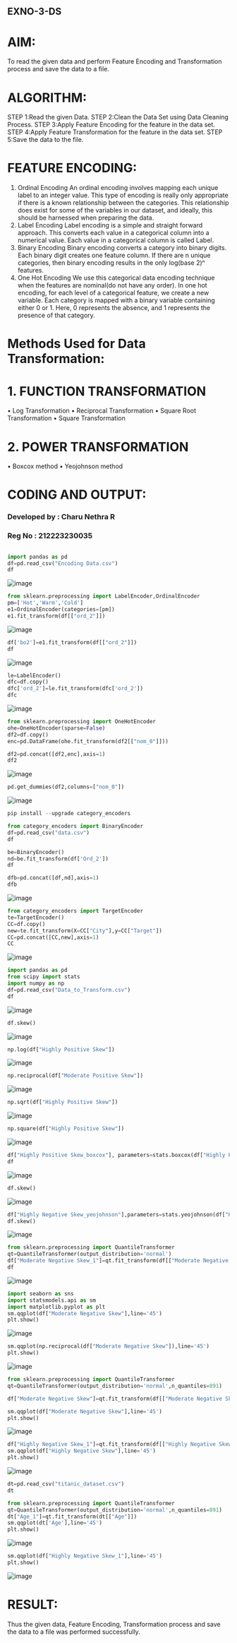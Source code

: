 ## EXNO-3-DS

# AIM:
To read the given data and perform Feature Encoding and Transformation process and save the data to a file.

# ALGORITHM:
STEP 1:Read the given Data.
STEP 2:Clean the Data Set using Data Cleaning Process.
STEP 3:Apply Feature Encoding for the feature in the data set.
STEP 4:Apply Feature Transformation for the feature in the data set.
STEP 5:Save the data to the file.

# FEATURE ENCODING:
1. Ordinal Encoding
An ordinal encoding involves mapping each unique label to an integer value. This type of encoding is really only appropriate if there is a known relationship between the categories. This relationship does exist for some of the variables in our dataset, and ideally, this should be harnessed when preparing the data.
2. Label Encoding
Label encoding is a simple and straight forward approach. This converts each value in a categorical column into a numerical value. Each value in a categorical column is called Label.
3. Binary Encoding
Binary encoding converts a category into binary digits. Each binary digit creates one feature column. If there are n unique categories, then binary encoding results in the only log(base 2)ⁿ features.
4. One Hot Encoding
We use this categorical data encoding technique when the features are nominal(do not have any order). In one hot encoding, for each level of a categorical feature, we create a new variable. Each category is mapped with a binary variable containing either 0 or 1. Here, 0 represents the absence, and 1 represents the presence of that category.

# Methods Used for Data Transformation:
  # 1. FUNCTION TRANSFORMATION
• Log Transformation
• Reciprocal Transformation
• Square Root Transformation
• Square Transformation
  # 2. POWER TRANSFORMATION
• Boxcox method
• Yeojohnson method

# CODING AND OUTPUT:
### Developed by : Charu Nethra R
### Reg No : 212223230035

```python

import pandas as pd
df=pd.read_csv("Encoding Data.csv")
df
```

![image](https://github.com/user-attachments/assets/431ebc73-1245-497f-8a64-bbe1b78a3cde)

```py
from sklearn.preprocessing import LabelEncoder,OrdinalEncoder
pm=['Hot','Warm','Cold']
e1=OrdinalEncoder(categories=[pm])
e1.fit_transform(df[["ord_2"]])
```

![image](https://github.com/user-attachments/assets/dcd693bb-0099-48c7-8f1a-e11fb5f51c9d)

```py
df['bo2']=e1.fit_transform(df[["ord_2"]])
df
```

![image](https://github.com/user-attachments/assets/6cd44f52-db1a-44d8-8ba9-6d4167141d30)

```py
le=LabelEncoder()
dfc=df.copy()
dfc['ord_2']=le.fit_transform(dfc['ord_2'])
dfc
```

![image](https://github.com/user-attachments/assets/3b6aab3c-24dc-4b5d-bb9b-4703180c7c09)

```py
from sklearn.preprocessing import OneHotEncoder
ohe=OneHotEncoder(sparse=False)
df2=df.copy()
enc=pd.DataFrame(ohe.fit_transform(df2[["nom_0"]]))
```


```py
df2=pd.concat([df2,enc],axis=1)
df2
```

![image](https://github.com/user-attachments/assets/50f48da9-be4c-4682-a1e3-005daab469bb)

```py
pd.get_dummies(df2,columns=["nom_0"])
```
![image](https://github.com/user-attachments/assets/6448c133-49ad-4e91-9831-dca1b63fd98a)

```py
pip install --upgrade category_encoders
```

```py
from category_encoders import BinaryEncoder
df=pd.read_csv("data.csv")
df
```

```py
be=BinaryEncoder()
nd=be.fit_transform(df['Ord_2'])
df
```

```py
dfb=pd.concat([df,nd],axis=1)
dfb
```

![image](https://github.com/user-attachments/assets/656e9bed-c4b2-4280-9e02-d86b442ce8b2)

```py
from category_encoders import TargetEncoder
te=TargetEncoder()
CC=df.copy()
new=te.fit_transform(X=CC["City"],y=CC["Target"])
CC=pd.concat([CC,new],axis=1)
CC
```

![image](https://github.com/user-attachments/assets/dcc2b833-5b36-4ffe-8012-315d2ed17853)

```py
import pandas as pd
from scipy import stats
import numpy as np
df=pd.read_csv("Data_to_Transform.csv")
df
```

![image](https://github.com/user-attachments/assets/976d55c5-6c96-44e0-b698-98cb59585c1f)


```py
df.skew()
```

![image](https://github.com/user-attachments/assets/c2f5d571-2879-4c23-b4bf-fa395e27ff29)

```py
np.log(df["Highly Positive Skew"])
```

![image](https://github.com/user-attachments/assets/80c3d75d-e78e-49c3-ac7b-27154c67d577)


```py
np.reciprocal(df["Moderate Positive Skew"])
```

![image](https://github.com/user-attachments/assets/70b435f8-b453-46f0-958a-d59f3ba433b5)

```py
np.sqrt(df["Highly Positive Skew"])
```

![image](https://github.com/user-attachments/assets/4af4fdc4-beea-488e-a309-30cdc1c0fbf5)

```py
np.square(df["Highly Positive Skew"])
```

![image](https://github.com/user-attachments/assets/fe11290e-82b7-4b48-9a0c-f96a3bee0415)

```py
df["Highly Positive Skew_boxcox"], parameters=stats.boxcox(df["Highly Positive Skew"])
df
```

![image](https://github.com/user-attachments/assets/b6eb87db-23e0-45eb-b5ff-5481595464bb)

```py
df.skew()
```

![image](https://github.com/user-attachments/assets/f93e8586-15f1-4817-9464-561c52c216f4)

```py
df["Highly Negative Skew_yeojohnson"],parameters=stats.yeojohnson(df["Highly Negative Skew"])
df.skew()
```

![image](https://github.com/user-attachments/assets/83018ce7-5462-4a81-a0dd-bf69fae1d538)

```py
from sklearn.preprocessing import QuantileTransformer
qt=QuantileTransformer(output_distribution='normal')
df["Moderate Negative Skew_1"]=qt.fit_transform(df[["Moderate Negative Skew"]])
df
```

![image](https://github.com/user-attachments/assets/2b814c3c-1e9f-44e3-9886-fca7361013b4)

```py
import seaborn as sns
import statsmodels.api as sm
import matplotlib.pyplot as plt
sm.qqplot(df["Moderate Negative Skew"],line='45')
plt.show()
```

![image](https://github.com/user-attachments/assets/bdc89f96-7245-4ebb-9ce2-dba7a5fed373)

```py
sm.qqplot(np.reciprocal(df["Moderate Negative Skew"]),line='45')
plt.show()
```

![image](https://github.com/user-attachments/assets/8b3fe249-b5f9-4736-ae08-727397c5abbd)

```py
from sklearn.preprocessing import QuantileTransformer
qt=QuantileTransformer(output_distribution='normal',n_quantiles=891)

df["Moderate Negative Skew"]=qt.fit_transform(df[["Moderate Negative Skew"]])

sm.qqplot(df["Moderate Negative Skew"],line='45')
plt.show()
```

![image](https://github.com/user-attachments/assets/303d05e5-8782-474a-8d23-cb97b5b8e5c6)

```py
df["Highly Negative Skew_1"]=qt.fit_transform(df[["Highly Negative Skew"]])
sm.qqplot(df["Highly Negative Skew"],line='45')
plt.show()
```

![image](https://github.com/user-attachments/assets/d5fb8240-0086-482f-ba24-cebc8825afa9)

```py
dt=pd.read_csv("titanic_dataset.csv")
dt
```

```py
from sklearn.preprocessing import QuantileTransformer
qt=QuantileTransformer(output_distribution='normal',n_quantiles=891)
dt["Age_1"]=qt.fit_transform(dt[["Age"]])
sm.qqplot(dt['Age'],line='45') 
plt.show()
```

![image](https://github.com/user-attachments/assets/c53969a5-0a03-4429-a537-c30de337d2f8)

```py
sm.qqplot(df["Highly Negative Skew_1"],line='45')
plt.show()
```

![image](https://github.com/user-attachments/assets/250afcf9-9617-4909-b6ea-2dcd38a4173c)


# RESULT:
Thus the given data, Feature Encoding, Transformation process and save the data to a file was performed successfully.
       
       
